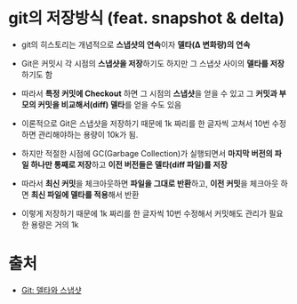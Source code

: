 # git의 저장방식 (feat. snapshot & delta)

- git의 히스토리는 개념적으로 **스냅샷의 연속**이자 **델타(Δ 변화량)의 연속**

- Git은 커밋시 각 시점의 **스냅샷을 저장**하기도 하지만 그 스냅샷 사이의 **델타를 저장**하기도 함

- 따라서 **특정 커밋에 Checkout** 하면 그 시점의 **스냅샷**을 얻을 수 있고 그 **커밋과 부모의 커밋을 비교해서(diff) 델타**를 얻을 수도 있음

- 이론적으로 Git은 스냅샷을 저장하기 때문에 1k 짜리를 한 글자씩 고쳐서 10번 수정하면 관리해야하는 용량이 10k가 됨.

- 하지만 적절한 시점에 GC(Garbage Collection)가 실행되면서 **마지막 버전의 파일 하나만 통째로 저장**하고 **이전 버전들은 델타(diff 파일)를 저장**

- 따라서 **최신 커밋**을 체크아웃하면 **파일을 그대로 반환**하고, **이전 커밋**을 체크아웃 하면 **최신 파일에 델타를 적용**해서 반환

- 이렇게 저장하기 때문에 1k 짜리를 한 글자씩 10번 수정해서 커밋해도 관리가 필요한 용량은 거의 1k

  

# 출처

- [Git: 델타와 스냅샷](http://dogfeet.github.io/articles/2012/git-delta.html)

